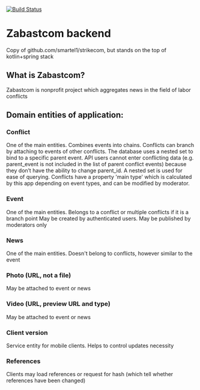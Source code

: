 [![Build Status](https://travis-ci.org/Smartel1/StrikeComJava.svg?branch=master)](https://travis-ci.org/Smartel1/StrikeComJava)
# Zabastcom backend
 Copy of github.com/smartel1/strikecom, but stands on the top of kotlin+spring stack


## What is Zabastcom?
 Zabastcom is nonprofit project which aggregates news in the field of labor conflicts

## Domain entities of application:
### Conflict
 One of the main entities.
 Combines events into chains. Conflicts can branch by attaching to events of other conflicts.
 The database uses a nested set to bind to a specific parent event.
 API users cannot enter conflicting data (e.g. parent_event is not included in the list of parent conflict events)
 because they don’t have the ability to change parent_id.
 A nested set is used for ease of querying.
 Conflicts have a property 'main type' which is calculated by this app depending on event types, and can be modified by moderator.
### Event
 One of the main entities.
 Belongs to a conflict or multiple conflicts if it is a branch point
 May be created by authenticated users. May be published by moderators only
### News
 One of the main entities.
 Doesn't belong to conflicts, however similar to the event
### Photo (URL, not a file)
 May be attached to event or news
### Video (URL, preview URL and type)
 May be attached to event or news
### Client version
 Service entity for mobile clients. Helps to control updates necessity
### References
 Clients may load references or request for hash (which tell whether references have been changed)